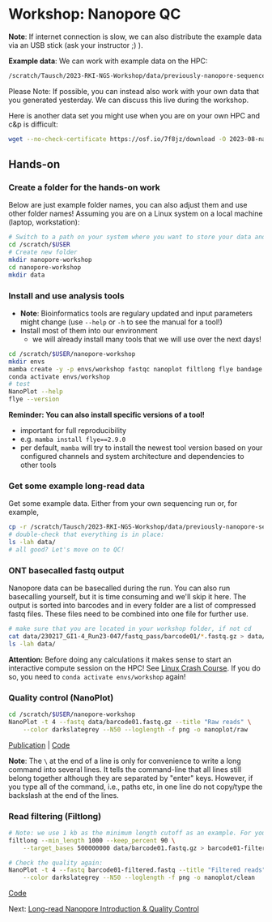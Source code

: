 # Workshop: Nanopore QC

**Note**: If internet connection is slow, we can also distribute the example data via an USB stick (ask your instructor ;) ). 

**Example data**: We can work with example data on the HPC:

```bash
/scratch/Tausch/2023-RKI-NGS-Workshop/data/previously-nanopore-sequenced/
```

Please Note: If possible, you can instead also work with your own data that you generated yesterday. We can discuss this live during the workshop.

Here is another data set you might use when you are on your own HPC and c&p is difficult: 

```bash
wget --no-check-certificate https://osf.io/7f8jz/download -O 2023-08-nanopore-workshop-example-bacteria.zip
```

## Hands-on

### Create a folder for the hands-on work

Below are just example folder names, you can also adjust them and use other folder names! Assuming you are on a Linux system on a local machine (laptop, workstation):

```sh
# Switch to a path on your system where you want to store your data and results (you should be already on this path)
cd /scratch/$USER
# Create new folder
mkdir nanopore-workshop
cd nanopore-workshop
mkdir data
```

### Install and use analysis tools

* **Note**: Bioinformatics tools are regulary updated and input parameters might change (use `--help` or `-h` to see the manual for a tool!)
* Install most of them into our environment
    * we will already install many tools that we will use over the next days!

```bash
cd /scratch/$USER/nanopore-workshop
mkdir envs
mamba create -y -p envs/workshop fastqc nanoplot filtlong flye bandage minimap2 tablet racon samtools igv
conda activate envs/workshop
# test
NanoPlot --help
flye --version
```

__Reminder: You can also install specific versions of a tool!__
* important for full reproducibility
* e.g. `mamba install flye==2.9.0`
* per default, `mamba` will try to install the newest tool version based on your configured channels and system architecture and dependencies to other tools

### Get some example long-read data 

Get some example data. Either from your own sequencing run or, for example,

```bash
cp -r /scratch/Tausch/2023-RKI-NGS-Workshop/data/previously-nanopore-sequenced/230217_GI1-4_Run23-047 /scratch/$USER/nanopore-workshop/data
# double-check that everything is in place:
ls -lah data/
# all good? Let's move on to QC!
```

### ONT basecalled fastq output 

Nanopore data can be basecalled during the run. You can also run basecalling yourself, but it is time consuming and we'll skip it here. The output is sorted into barcodes and in every folder are a list of compressed fastq files. These files need to be combined into one file for further use.

```bash
# make sure that you are located in your workshop folder, if not cd
cat data/230217_GI1-4_Run23-047/fastq_pass/barcode01/*.fastq.gz > data/barcode01.fastq.gz
ls -lah data/
```

**Attention:** Before doing any calculations it makes sense to start an interactive compute session on the HPC! See [Linux Crash Course](../linux.md). If you do so, you need to `conda activate envs/workshop` again!

### Quality control (NanoPlot)

```bash
cd /scratch/$USER/nanopore-workshop
NanoPlot -t 4 --fastq data/barcode01.fastq.gz --title "Raw reads" \
    --color darkslategrey --N50 --loglength -f png -o nanoplot/raw
```
[Publication](https://academic.oup.com/bioinformatics/advance-article/doi/10.1093/bioinformatics/bty149/4934939) | [Code](https://github.com/wdecoster/NanoPlot)

**Note**: The `\` at the end of a line is only for convenience to write a long command into several lines. It tells the command-line that all lines still belong together although they are separated by "enter" keys. However, if you type all of the command, i.e., paths etc, in one line do not copy/type the backslash at the end of the lines.

### Read filtering (Filtlong)

```bash
# Note: we use 1 kb as the minimum length cutoff as an example. For your "real" samples other parameters might be better. Do QC before! 
filtlong --min_length 1000 --keep_percent 90 \
    --target_bases 500000000 data/barcode01.fastq.gz > barcode01-filtered.fastq

# Check the quality again:
NanoPlot -t 4 --fastq barcode01-filtered.fastq --title "Filtered reads" \
    --color darkslategrey --N50 --loglength -f png -o nanoplot/clean
```
[Code](https://github.com/rrwick/Filtlong)

Next: [Long-read Nanopore Introduction & Quality Control](nanopore.md)